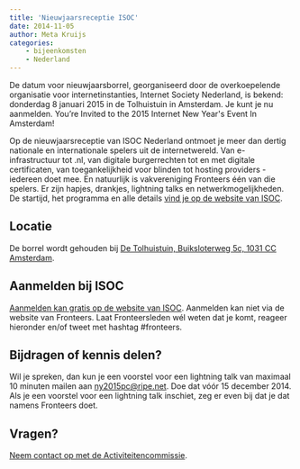 ```yaml
---
title: 'Nieuwjaarsreceptie ISOC'
date: 2014-11-05
author: Meta Kruijs
categories:
    - bijeenkomsten
    - Nederland
---
```


De datum voor nieuwjaarsborrel, georganiseerd door de overkoepelende organisatie voor internetinstanties, Internet Society Nederland, is bekend: donderdag 8 januari 2015 in de Tolhuistuin in Amsterdam. Je kunt je nu aanmelden. You’re Invited to the 2015 Internet New Year's Event In Amsterdam!

Op de nieuwjaarsreceptie van ISOC Nederland ontmoet je meer dan dertig nationale en internationale spelers uit de internetwereld. Van e-infrastructuur tot .nl, van digitale burgerrechten tot en met digitale certificaten, van toegankelijkheid voor blinden tot hosting providers - iedereen doet mee. En natuurlijk is vakvereniging Fronteers één van die spelers.
Er zijn hapjes, drankjes, lightning talks en netwerkmogelijkheden. De startijd, het programma en alle details [vind je op de website van ISOC](http://isoc.nl/activ/2015-newyear.htm).

## Locatie

De borrel wordt gehouden bij [De Tolhuistuin, Buiksloterweg 5c, 1031 CC Amsterdam](http://www.tolhuistuin.nl/de-tolhuistuin/bereikbaarheid).

## Aanmelden bij ISOC

[Aanmelden kan gratis op de website van ISOC](http://isoc.nl/activ/2015-newyear.htm).
Aanmelden kan niet via de website van Fronteers. Laat Fronteersleden wél weten dat je komt, reageer hieronder en/of tweet met hashtag #fronteers.

## Bijdragen of kennis delen?

Wil je spreken, dan kun je een voorstel voor een lightning talk van maximaal 10 minuten mailen aan <ny2015pc@ripe.net>. Doe dat vóór 15 december 2014.
Als je een voorstel voor een lightning talk inschiet, zeg er even bij dat je dat namens Fronteers doet.

## Vragen?

[Neem contact op met de Activiteitencommissie](/vereniging/commissies/activiteiten).
